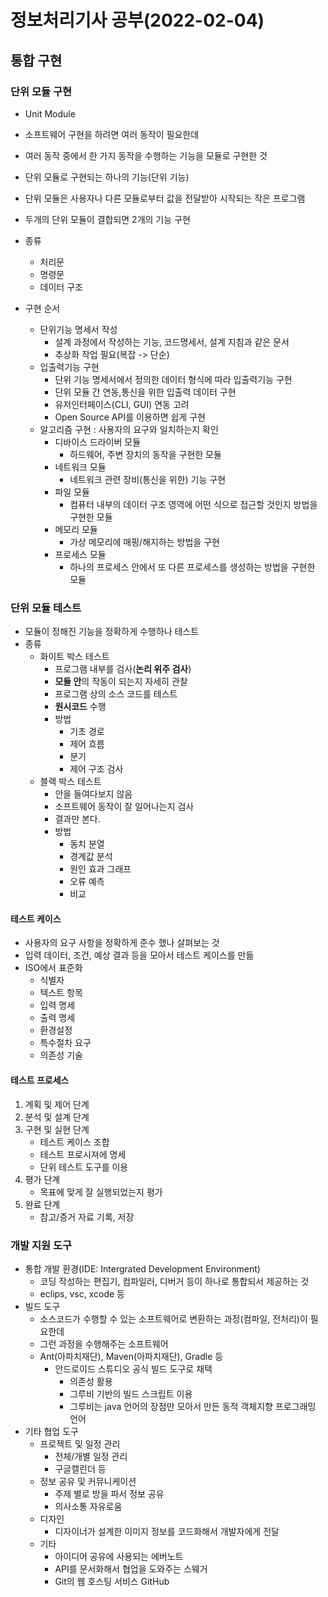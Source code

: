 # 정보처리기사 공부(2022-02-04)



## 통합 구현

### 단위 모듈 구현

* Unit Module

* 소프트웨어 구현을 하려면 여러 동작이 필요한데

* 여러 동작 중에서 한 가지 동작을 수행하는 기능을 모듈로 구현한 것

* 단위 모듈로 구현되는 하나의 기능(단위 기능)

* 단위 모듈은 사용자나 다른 모듈로부터 값을 전달받아 시작되는 작은 프로그램

* 두개의 단위 모듈이 결합되면 2개의 기능 구현 

* 종류

  * 처리문
  * 명령문
  * 데이터 구조

* 구현 순서 

  * 단위기능 명세서 작성
    * 설계 과정에서 작성하는 기능, 코드명세서, 설계 지침과 같은 문서
    * 추상화 작업 필요(복잡 -> 단순) 
  * 입출력기능 구현 
    * 단위 기능 명세서에서 정의한 데이터 형식에 따라 입출력기능 구현
    * 단위 모듈 간 연동,통신을 위한 입출력 데이터 구현
    * 유저인터페이스(CLI, GUI) 연동 고려
    * Open Source API를 이용하면 쉽게 구현
  * 알고리즘 구현 : 사용자의 요구와 일치하는지 확인
    * 디바이스 드라이버 모듈
      * 하드웨어, 주변 장치의 동작을 구현한 모듈
    * 네트워크 모듈
      * 네트워크 관련 장비(통신을 위한) 기능 구현
    * 파일 모듈
      * 컴퓨터 내부의 데이터 구조 영역에 어떤 식으로 접근할 것인지 방법을 구현한 모듈
    * 메모리 모듈
      * 가상 메모리에 매핑/해지하는 방법을 구현
    * 프로세스 모듈
      * 하나의 프로세스 안에서 또 다른 프로세스를 생성하는 방법을 구현한 모듈

  

### 단위 모듈 테스트

* 모듈이 정해진 기능을 정확하게 수행하나 테스트
* 종류
  * 화이트 박스 테스트
    * 프로그램 내부를 검사(**논리 위주 검사**)
    * **모듈 안**의 작동이 되는지 자세히 관찰
    * 프로그램 상의 소스 코드를 테스트
    * **원시코드** 수행
    * 방법
      * 기초 경로
      * 제어 흐름
      * 분기 
      * 제어 구조 검사
  * 블랙 박스 테스트
    * 안을 들여다보지 않음
    * 소프트웨어 동작이 잘 일어나는지 검사
    * 결과만 본다.
    * 방법
      * 동치 분열
      * 경계값 분석
      * 원인 효과 그래프
      * 오류 예측
      * 비교



#### 테스트 케이스

* 사용자의 요구 사항을 정확하게 준수 했나 살펴보는 것
* 입력 데이터, 조건, 예상 결과 등을 모아서 테스트 케이스를 만듦
* ISO에서 표준화
  * 식별자
  * 텍스트 항목
  * 입력 명세
  * 출력 명세
  * 환경설정
  * 특수절차 요구
  * 의존성 기술

#### 테스트 프로세스

1. 계획 및 제어 단계
2. 분석 및 설계 단계
3. 구현 및 실현 단계
   * 테스트 케이스 조합
   * 테스트 프로시져에 명세
   * 단위 테스트 도구를 이용
4. 평가 단계
   * 목표에 맞게 잘 실행되었는지 평가
5. 완료 단계
   * 참고/증거 자료 기록, 저장





### 개발 지원 도구

* 통합 개발 환경(IDE: Intergrated Development Environment)
  *  코딩 작성하는 편집기, 컴파일러, 디버거 등이 하나로 통합되서 제공하는 것
  * eclips, vsc, xcode 등
* 빌드 도구
  * 소스코드가 수행할 수 있는 소프트웨어로 변환하는 과정(컴파일, 전처리)이 필요한데
  * 그런 과정을 수행해주는 소프트웨어
  * Ant(아파치재단), Maven(아파치재단), Gradle 등
    * 안드로이드 스튜디오 공식 빌드 도구로 채택
      * 의존성 활용
      * 그루비 기반의 빌드 스크립트 이용
      * 그루비는 java 언어의 장점만 모아서 만든 동적 객체지향 프로그래밍 언어
* 기타 협업 도구
  * 프로젝트 및 일정 관리
    * 전체/개별 일정 관리
    * 구글캘린더 등
  * 정보 공유 및 커뮤니케이션
    * 주제 별로 방을 파서 정보 공유
    * 의사소통 자유로움
  * 디자인
    * 디자이너가 설계한 이미지 정보를 코드화해서 개발자에게 전달
  * 기타
    * 아이디어 공유에 사용되는 에버노트
    * API를 문서화해서 협업을 도와주는 스웨거
    * Git의 웹 호스팅 서비스 GitHub



